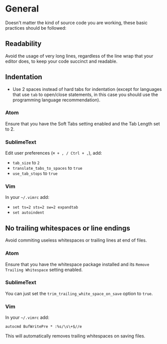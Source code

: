 General
=======

Doesn't matter the kind of source code you are working, these basic practices should be followed:

## Readability

Avoid the usage of very long lines, regardless of the line wrap that your editor does, to keep your code succinct and readable.

## Indentation

* Use 2 spaces instead of hard tabs for indentation (except for languages that use `tab` to open/close statements, in this case you should use the programming language recommendation).

### Atom

Ensure that you have the Soft Tabs setting enabled and the Tab Length set to 2.

### SublimeText

Edit user preferences (`⌘ + , / Ctrl + ,`), add:

  * `tab_size` to `2`
  * `translate_tabs_to_spaces` to `true`
  * `use_tab_stops` to `true`

### Vim

In your `~/.vimrc` add:

  * `set ts=2 sts=2 sw=2 expandtab`
  * `set autoindent`

## No trailing whitespaces or line endings

Avoid commiting useless whitespaces or trailing lines at end of files.

### Atom

Ensure that you have the whitespace package installed and its `Remove Trailing Whitespace` setting enabled.

### SublimeText

You can just set the `trim_trailing_white_space_on_save` option to `true`.

### Vim

In your `~/.vimrc` add:

```
autocmd BufWritePre * :%s/\s\+$//e
```

This will automatically removes trailing whitespaces on saving files.

